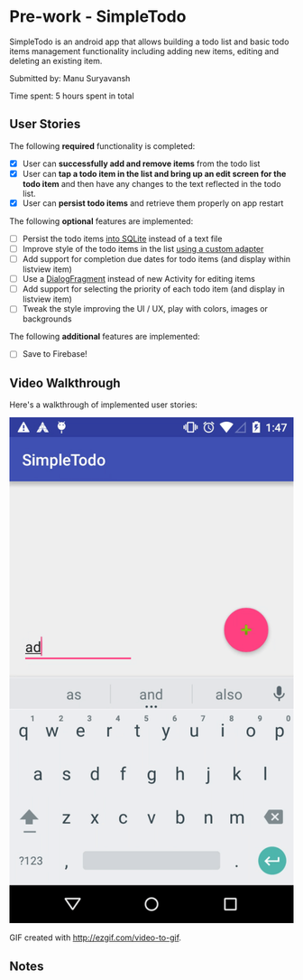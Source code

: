 # Pre-work - SimpleTodo

SimpleTodo is an android app that allows building a todo list and basic todo items management functionality including adding new items, editing and deleting an existing item.

Submitted by: Manu Suryavansh

Time spent: 5 hours spent in total

## User Stories

The following **required** functionality is completed:

* [x] User can **successfully add and remove items** from the todo list
* [x] User can **tap a todo item in the list and bring up an edit screen for the todo item** and then have any changes to the text reflected in the todo list.
* [x] User can **persist todo items** and retrieve them properly on app restart

The following **optional** features are implemented:

* [ ] Persist the todo items [into SQLite](http://guides.codepath.com/android/Persisting-Data-to-the-Device#sqlite) instead of a text file
* [ ] Improve style of the todo items in the list [using a custom adapter](http://guides.codepath.com/android/Using-an-ArrayAdapter-with-ListView)
* [ ] Add support for completion due dates for todo items (and display within listview item)
* [ ] Use a [DialogFragment](http://guides.codepath.com/android/Using-DialogFragment) instead of new Activity for editing items
* [ ] Add support for selecting the priority of each todo item (and display in listview item)
* [ ] Tweak the style improving the UI / UX, play with colors, images or backgrounds

The following **additional** features are implemented:

* [ ] Save to Firebase!

## Video Walkthrough 

Here's a walkthrough of implemented user stories:

<img src='https://github.com/suryavanshi/SimpleTodo/blob/master/simpletodo_gif2.gif' title='Video Walkthrough' width='' alt='Video Walkthrough' />

GIF created with http://ezgif.com/video-to-gif.

## Notes

